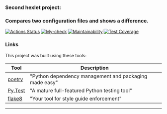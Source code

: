 ### Second hexlet project:
### Compares two configuration files and shows a difference.
[![Actions Status](https://github.com/slavanr45/python-project-50/workflows/hexlet-check/badge.svg)](https://github.com/slavanr45/python-project-50/actions)
[![My-check](https://github.com/slavanr45/python-project-50/actions/workflows/my-check.yml/badge.svg)](https://github.com/slavanr45/python-project-50/actions/workflows/my-check.yml)
[![Maintainability](https://api.codeclimate.com/v1/badges/56e9373832fa02434d25/maintainability)](https://codeclimate.com/github/slavanr45/python-project-50/maintainability)
[![Test Coverage](https://api.codeclimate.com/v1/badges/56e9373832fa02434d25/test_coverage)](https://codeclimate.com/github/slavanr45/python-project-50/test_coverage)

### Links

This project was built using these tools:

| Tool                                                                        | Description                                             |
|-----------------------------------------------------------------------------|---------------------------------------------------------|
| [poetry](https://python-poetry.org/)                                        | "Python dependency management and packaging made easy"  |
| [Py.Test](https://pytest.org)                                               | "A mature full-featured Python testing tool"            |
| [flake8](https://flake8.pycqa.org/)                                         | "Your tool for style guide enforcement" |

---